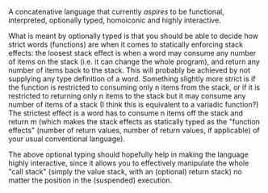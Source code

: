 A concatenative language that currently _aspires_ to be functional, interpreted, optionally typed, homoiconic and highly interactive. 

What is meant by optionally typed is that you should be able to decide how strict words (functions) are when it comes to statically enforcing stack effects: the loosest stack effect is when a word may consume any number of items on the stack (i.e. it can change the whole program), and return any number of items back to the stack. This will probably be achieved by not supplying any type definition of a word. Something slightly more strict is if the function is restricted to consuming only n items from the stack, or if it is restricted to returning only n items to the stack but it may consume any number of items of a stack (I think this is equivalent to a variadic function?) The strictest effect is a word has to consume n items off the stack and return m (which makes the stack effects as statically typed as the "function effects" (number of return values, number of return values, if applicable) of your usual conventional language). 

The above optional typing should hopefully help in making the language highly interactive, since it allows you to effectively manipulate the whole "call stack" (simply the value stack, with an (optional) return stack) no matter the position in the (suspended) execution.
